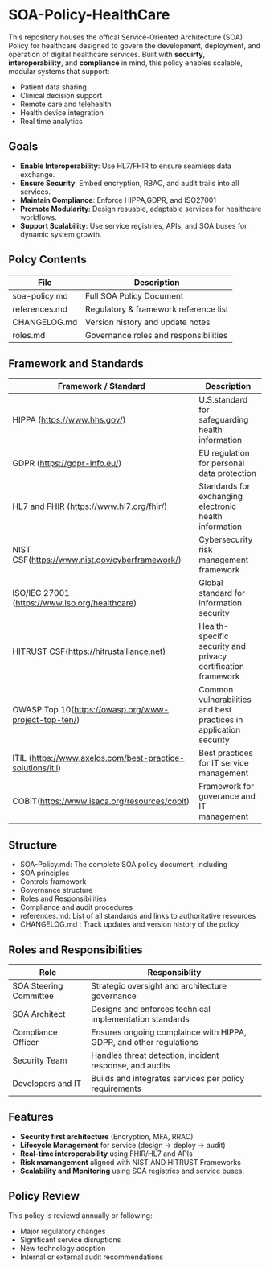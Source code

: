 # SOA-Policy-HealthCare

This repository houses the offical Service-Oriented Architecture (SOA) Policy for healthcare designed to govern the development, deployment, and operation of digital healthcare services. Built with **secuirty**, **interoperability**, and **compliance** in mind, this policy enables scalable, modular systems that support:
- Patient data sharing
- Clinical decision support
- Remote care and telehealth
- Health device integration
- Real time analytics
 
## Goals
  - **Enable Interoperability**: Use HL7/FHIR to ensure seamless data exchange.
  - **Ensure Security**: Embed encryption, RBAC, and audit trails into all services.
  - **Maintain Compliance**: Enforce HIPPA,GDPR, and ISO27001
  - **Promote Modularity**: Design resuable, adaptable services for healthcare workflows.
  - **Support Scalability**: Use service registries, APIs, and SOA buses for dynamic system growth.

## Polcy Contents

| File                | Description                                 |
|---------------------|---------------------------------------------|
| soa-policy.md     | Full SOA Policy Document                    |
| references.md     | Regulatory & framework reference list       |
| CHANGELOG.md      | Version history and update notes            |
| roles.md          | Governance roles and responsibilities       |

## Framework and Standards
|Framework / Standard                 | Description
|--------------------------------------| ---------------------------------|
| HIPPA (https://www.hhs.gov/)      | U.S.standard for safeguarding health information  |
|  GDPR (https://gdpr-info.eu/)           | EU regulation for personal data protection        |
|HL7 and FHIR (https://www.hl7.org/fhir/)| Standards for exchanging electronic health information|
|NIST CSF(https://www.nist.gov/cyberframework/) | Cybersecurity risk management framework|
|ISO/IEC 27001 (https://www.iso.org/healthcare) | Global standard for information security|
|HITRUST CSF(https://hitrustalliance.net)| Health-specific security and privacy certification framework|
| OWASP Top 10(https://owasp.org/www-project-top-ten/) | Common vulnerabilities and best practices in application security|
|ITIL (https://www.axelos.com/best-practice-solutions/itil) | Best practices for IT service management|
|COBIT(https://www.isaca.org/resources/cobit) | Framework for goverance and IT management|

## Structure
- SOA-Policy.md: The complete SOA policy document, including 
 - SOA principles
 - Controls framework
 - Governance structure
 - Roles and Responsibilities
 - Compliance and audit procedures
 - references.md: List of all standards and links to authoritative resources
 - CHANGELOG.md : Track updates and version history of the policy

## Roles and Responsibilities
|Role                              | Responsiblity            |
|-----------------------------| -------------------------------|
|SOA Steering Committee | Strategic oversight and architecture governance |
|SOA Architect | Designs and enforces technical implementation standards|
| Compliance Officer| Ensures ongoing complaince with HIPPA, GDPR, and other regulations|
| Security Team | Handles threat detection, incident response, and audits|
|Developers and IT| Builds and integrates services per policy requirements|

## Features
- **Security first architecture** (Encryption, MFA, RRAC)
- **Lifecycle Management** for service (design → deploy → audit)
- **Real-time interoperability** using FHIR/HL7 and APIs
- **Risk mamangement** aligned with NIST AND HITRUST Frameworks
- **Scalability and Monitoring** using SOA registries and service buses.

## Policy Review
 This policy is reviewd annually or following:
 - Major regulatory changes
 - Significant service disruptions
 - New technology adoption
 - Internal or external audit recommendations
